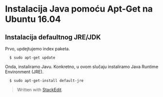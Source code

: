 Instalacija Java pomoću Apt-Get na Ubuntu 16.04
===============================================

Instalacija defaultnog JRE/JDK
------------------------------------------------------------

Prvo, updejtujemo index paketa.

  ```  $ sudo apt-get update```

Onda, instaliramo Javu. Konkretno, u ovom slučaju instaliramo Java Runtime Environment (JRE).

  ```  $ sudo apt-get-install default-jre```














> Written with [StackEdit](https://stackedit.io/).